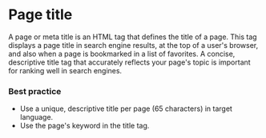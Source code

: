 # Page title
A page or meta title is an HTML tag that defines the title of a page. This tag displays a page title in search engine results, at the top of a user's browser, and also when a page is bookmarked in a list of favorites. A concise, descriptive title tag that accurately reflects your page's topic is important for ranking well in search engines.

### Best practice
* Use a unique, descriptive title per page (65 characters) in target language.
* Use the page's keyword in the title tag.
